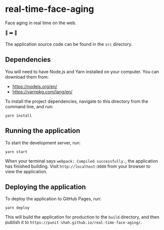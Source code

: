 # real-time-face-aging

Face aging in real time on the web.

👦 ➡️ 👴

The application source code can be found in the `src` directory.

## Dependencies

You will need to have Node.js and Yarn installed on your computer.
You can download them from:

- https://nodejs.org/en/
- https://yarnpkg.com/lang/en/

To install the project dependencies, navigate to this directory from the command line, and run:

```
yarn install
```

## Running the application

To start the development server, run:

```
yarn start
```

When your terminal says `webpack: Compiled successfully.`, the application has finished building.
Visit `http://localhost:8080` from your browser to view the application.

## Deploying the application

To deploy the application to GitHub Pages, run:

```
yarn deploy
```

This will build the application for production to the `build` directory, and then publish it
to `https://punit-shah.github.io/real-time-face-aging/`.
